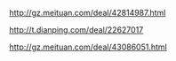 http://gz.meituan.com/deal/42814987.html

http://t.dianping.com/deal/22627017

http://gz.meituan.com/deal/43086051.html
